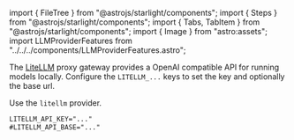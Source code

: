 import { FileTree } from "@astrojs/starlight/components";
import { Steps } from "@astrojs/starlight/components";
import { Tabs, TabItem } from "@astrojs/starlight/components";
import { Image } from "astro:assets";
import LLMProviderFeatures from "../../../components/LLMProviderFeatures.astro";

The [LiteLLM](https://docs.litellm.ai/) proxy gateway provides a OpenAI compatible API for running models locally.
Configure the `LITELLM_...` keys to set the key and optionally the base url.

Use the `litellm` provider.

```txt title=".env"
LITELLM_API_KEY="..."
#LITELLM_API_BASE="..."
```